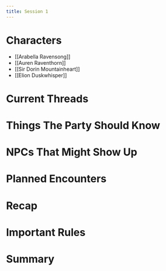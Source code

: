 ```yaml
---
title: Session 1
---
```

# Characters

- [[Arabella Ravensong]]
- [[Auren Raventhorn]]
- [[Sir Dorin Mountainheart]]
- [[Elion Duskwhisper]]

# Current Threads

# Things The Party Should Know

# NPCs That Might Show Up

# Planned Encounters

# Recap

# Important Rules

# Summary
